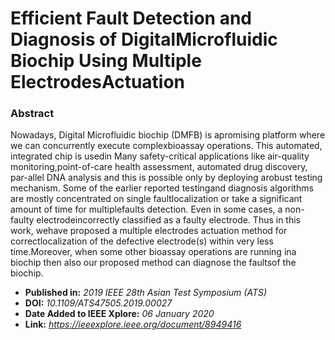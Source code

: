 # Efficient Fault Detection and Diagnosis of DigitalMicrofluidic Biochip Using Multiple ElectrodesActuation

### Abstract
Nowadays, Digital Microfluidic biochip (DMFB) is apromising platform where we can concurrently execute complexbioassay  operations.  This  automated,  integrated  chip  is  usedin  Many  safety-critical  applications  like  air-quality  monitoring,point-of-care health assessment, automated drug discovery,  par-allel  DNA  analysis  and  this  is  possible  only  by  deploying  arobust  testing  mechanism.  Some  of  the  earlier  reported  testingand diagnosis algorithms are mostly concentrated on single faultlocalization  or  take  a  significant  amount  of  time  for  multiplefaults   detection.   Even   in   some   cases,   a   non-faulty   electrodeincorrectly classified as a faulty electrode. Thus in this work, wehave proposed a multiple electrodes actuation method for correctlocalization  of  the  defective  electrode(s)  within  very  less  time.Moreover,  when  some  other  bioassay  operations  are  running  ina biochip then also our proposed method can diagnose the faultsof  the  biochip.

* **Published in:** *2019 IEEE 28th Asian Test Symposium (ATS)*
* **DOI:** *10.1109/ATS47505.2019.00027*
* **Date Added to IEEE Xplore:** *06 January 2020*
* **Link:** *https://ieeexplore.ieee.org/document/8949416*